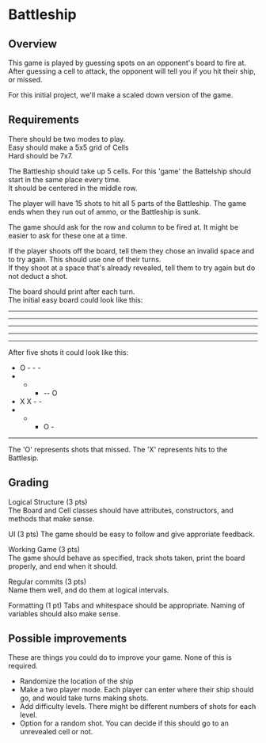 # Battleship  

## Overview  
This game is played by guessing spots on an opponent's board to fire at.  After guessing a cell to attack, 
the opponent will tell you if you hit their ship, or missed.  

For this initial project, we'll make a scaled down version of the game.  

## Requirements  
There should be two modes to play.  
Easy should make a 5x5 grid of Cells  
Hard should be 7x7.  

The Battleship should take up 5 cells.  For this 'game' the Battelship should start in the same place every time.  
It should be centered in the middle row.  

The player will have 15 shots to hit all 5 parts of the Battleship.  The game ends when they run out of ammo, or the Battleship is sunk.  

The game should ask for the row and column to be fired at.  It might be easier to ask for these one at a time.  

If the player shoots off the board, tell them they chose an invalid space and to try again.  This should use one of their turns.  
If they shoot at a space that's already revealed, tell them to try again but do not deduct a shot.  

The board should print after each turn.  
The initial easy board could look like this: 
- - - - -  
- - - - -  
- - - - -  
- - - - -  
- - - - -  

After five shots it could look like this:
- O - - -  
- - - -- O  
- X X - -  
- - - O -  
- - - - -  

The 'O' represents shots that missed.  The 'X' represents hits to the Battlesip.  

## Grading  
Logical Structure (3 pts)  
The Board and Cell classes should have attributes, constructors, and methods that make sense.  

UI  (3 pts)
The game should be easy to follow and give approriate feedback.  

Working Game (3 pts)  
The game should behave as specified, track shots taken, print the board properly, and end when it should.  

Regular commits (3 pts)  
Name them well, and do them at logical intervals.  

Formatting (1 pt)
Tabs and whitespace should be appropriate.  Naming of variables should also make sense.  

## Possible improvements  
These are things you could do to improve your game.  None of this is required.  
* Randomize the location of the ship
* Make a two player mode.  Each player can enter where their ship should go, and would take turns making shots.
* Add difficulty levels.  There might be different numbers of shots for each level.
* Option for a random shot.  You can decide if this should go to an unrevealed cell or not.  
